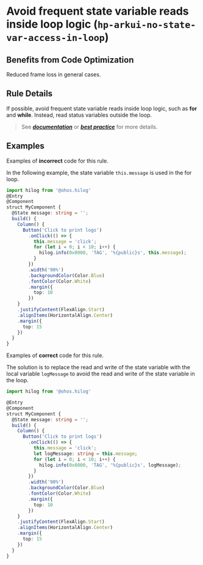 # Avoid frequent state variable reads inside loop logic (`hp-arkui-no-state-var-access-in-loop`)

## Benefits from Code Optimization
Reduced frame loss in general cases.

## Rule Details
If possible, avoid frequent state variable reads inside loop logic, such as **for** and **while**. Instead, read status variables outside the loop.

> See [***documentation***](https://developer.huawei.com/consumer/{{region}}/doc/harmonyos-guides-{{apiVersion}}/ide_hp-arkui-no-state-var-access-in-loop-{{apiVersion}}) or [***best practice***](https://developer.huawei.com/consumer/cn/doc/harmonyos-guides/arkts-state-management-best-practices-0000001774119958#ZH-CN_TOPIC_0000001811318098__避免在forwhile等循环逻辑中频繁读取状态变量) for more details.

## Examples

Examples of **incorrect** code for this rule.

In the following example, the state variable `this.message` is used in the for loop.
```ts
import hilog from '@ohos.hilog'
@Entry
@Component
struct MyComponent {
  @State message: string = '';
  build() {
    Column() {
      Button('Click to print logs')
        .onClick(() => {
          this.message = 'click';
          for (let i = 0; i < 10; i++) {
            hilog.info(0x0000, 'TAG', '%{public}s', this.message);
          }
        })
        .width('90%')
        .backgroundColor(Color.Blue)
        .fontColor(Color.White)
        .margin({
          top: 10
        })
    }
    .justifyContent(FlexAlign.Start)
    .alignItems(HorizontalAlign.Center)
    .margin({
      top: 15
    })
  }
}
```

Examples of **correct** code for this rule.

The solution is to replace the read and write of the state variable with the local variable `logMessage` to avoid the read and write of the state variable in the loop. 
```ts
import hilog from '@ohos.hilog'

@Entry
@Component
struct MyComponent {
  @State message: string = '';
  build() {
    Column() {
      Button('Click to print logs')
        .onClick(() => {
          this.message = 'click';
          let logMessage: string = this.message;
          for (let i = 0; i < 10; i++) {
            hilog.info(0x0000, 'TAG', '%{public}s', logMessage);
          }
        })
        .width('90%')
        .backgroundColor(Color.Blue)
        .fontColor(Color.White)
        .margin({
          top: 10
        })
    }
    .justifyContent(FlexAlign.Start)
    .alignItems(HorizontalAlign.Center)
    .margin({
      top: 15
    })
  }
}
```